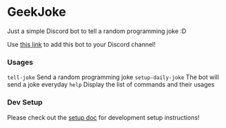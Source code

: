 # GeekJoke

Just a simple Discord bot to tell a random programming joke :D

Use [this link](https://discord.com/api/oauth2/authorize?client_id=990877632235208784&permissions=277025396800&scope=bot%20applications.commands) to add this bot to your Discord channel!

### Usages
`tell-joke` Send a random programming joke
`setup-daily-joke` The bot will send a joke everyday
`help` Display the list of commands and their usages

### Dev Setup
Please check out the [setup doc](./docs/setup.md) for development setup instructions!
